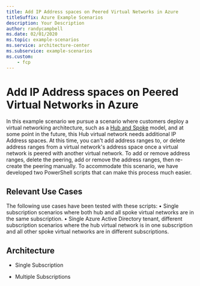 ```yaml
---
title: Add IP Address spaces on Peered Virtual Networks in Azure
titleSuffix: Azure Example Scenarios
description: Your Description
author: randycampbell
ms.date: 02/01/2020
ms.topic: example-scenarios
ms.service: architecture-center
ms.subservice: example-scenarios
ms.custom:
    - fcp
---
```


# Add IP Address spaces on Peered Virtual Networks in Azure

In this example scenario we pursue a scenario where customers deploy a virtual networking architecture, such as a [Hub and Spoke](https://docs.microsoft.com/en-us/azure/architecture/reference-architectures/hybrid-networking/hub-spoke) model, and at some point in the future, this Hub virtual network needs additional IP Address spaces.  At this time, you can't add address ranges to, or delete address ranges from a virtual network's address space once a virtual network is peered with another virtual network. To add or remove address ranges, delete the peering, add or remove the address ranges, then re-create the peering manually.  To accommodate this scenario, we have developed two PowerShell scripts that can make this process much easier.

## Relevant Use Cases

The following use cases have been tested with these scripts:
• Single subscription scenarios where both hub and all spoke virtual networks are in the same subscription.
• Single Azure Active Directory tenant, different subscription scenarios where the hub virtual network is in one subscription and all other spoke virtual networks are in different subscriptions.

## Architecture

* Single Subscription

<insert PNG file>

* Multiple Subscriptions

<insert PNG file>

